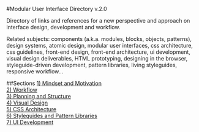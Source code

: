 #Modular User Interface Directory
v.2.0

Directory of links and references for a new perspective and approach on interface design, development and workflow.

Related subjects: components (a.k.a. modules, blocks, objects, patterns), design systems, atomic design, modular user interfaces, css architecture, css guidelines, front-end design, front-end architecture, ui development, visual design deliverables, HTML prototyping, designing in the browser, styleguide-driven development, pattern libraries, living styleguides, responsive workflow...

##Sections
[1) Mindset and Motivation](mindset-and-motivation.md)  
[2) Workflow](workflow.md)  
[3) Planning and Structure](planning-and-structure.md)  
[4) Visual Design](visual-design.md)  
[5) CSS Architecture](css-architecture.md)  
[6) Styleguides and Pattern Libraries](styleguides-and-pattern-libraries.md)  
[7) UI Development](ui-development.md)
